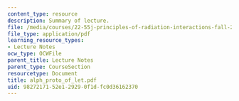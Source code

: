 ```yaml
---
content_type: resource
description: Summary of lecture.
file: /media/courses/22-55j-principles-of-radiation-interactions-fall-2004/9827217152e129290f1dfc0d36162370_alph_proto_of_let.pdf
file_type: application/pdf
learning_resource_types:
- Lecture Notes
ocw_type: OCWFile
parent_title: Lecture Notes
parent_type: CourseSection
resourcetype: Document
title: alph_proto_of_let.pdf
uid: 98272171-52e1-2929-0f1d-fc0d36162370
---
```

